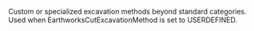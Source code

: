 Custom or specialized excavation methods beyond standard categories. Used when EarthworksCutExcavationMethod is set to USERDEFINED.
